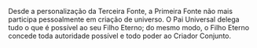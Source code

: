﻿Desde a personalização da Terceira Fonte, a Primeira Fonte não mais participa pessoalmente em criação de universo. O Pai Universal delega tudo o que é possível ao seu Filho Eterno; do mesmo modo, o Filho Eterno concede toda autoridade possível e todo poder ao Criador Conjunto.